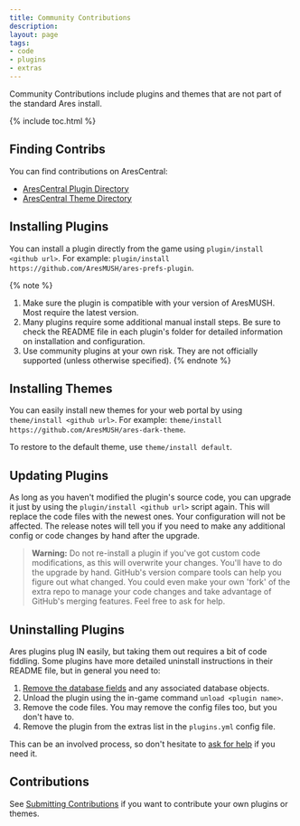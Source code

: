 ```yaml
---
title: Community Contributions
description: 
layout: page
tags:
- code
- plugins
- extras
---
```


Community Contributions include plugins and themes that are not part of the standard Ares install.

{% include toc.html %}

## Finding Contribs

You can find contributions on AresCentral:

* [AresCentral Plugin Directory](https://arescentral.aresmush.com/plugins)
* [AresCentral Theme Directory](https://arescentral.aresmush.com/themes)

## Installing Plugins

You can install a plugin directly from the game using `plugin/install <github url>`. For example:  `plugin/install https://github.com/AresMUSH/ares-prefs-plugin`.

{% note %} 
1. Make sure the plugin is compatible with your version of AresMUSH.  Most require the latest version.
2. Many plugins require some additional manual install steps.  Be sure to check the README file in each plugin's folder for detailed information on installation and configuration.
3. Use community plugins at your own risk. They are not officially supported (unless otherwise specified).
{% endnote %}

## Installing Themes

You can easily install new themes for your web portal by using `theme/install <github url>`. For example: `theme/install https://github.com/AresMUSH/ares-dark-theme`.
  
To restore to the default theme, use `theme/install default`.

## Updating Plugins

As long as you haven't modified the plugin's source code, you can upgrade it just by using the `plugin/install <github url>` script again.  This will replace the code files with the newest ones.  Your configuration will not be affected.  The release notes will tell you if you need to make any additional config or code changes by hand after the upgrade.

> <i class="fa fa-exclamation-triangle"></i> **Warning:** Do not re-install a plugin if you've got custom code modifications, as this will overwrite your changes. You'll have to do the upgrade by hand.  GitHub's version compare tools can help you figure out what changed. You could even make your own 'fork' of the extra repo to manage your code changes and take advantage of GitHub's merging features. Feel free to ask for help.

## Uninstalling Plugins

Ares plugins plug IN easily, but taking them out requires a bit of code fiddling. Some plugins have more detailed uninstall instructions in their README file, but in general you need to:

1. [Remove the database fields](/tutorials/code/db-remove-field.html) and any associated database objects.
2. Unload the plugin using the in-game command `unload <plugin name>`.
3. Remove the code files.  You may remove the config files too, but you don't have to.
4. Remove the plugin from the extras list in the `plugins.yml` config file.

This can be an involved process, so don't hesitate to [ask for help](/feedback.html) if you need it.

## Contributions

See [Submitting Contributions](/tutorials/code/submit-contribs.html) if you want to contribute your own plugins or themes.
